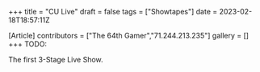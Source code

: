 +++
title = "CU Live"
draft = false
tags = ["Showtapes"]
date = 2023-02-18T18:57:11Z

[Article]
contributors = ["The 64th Gamer","71.244.213.235"]
gallery = []
+++
TODO:

The first 3-Stage Live Show.